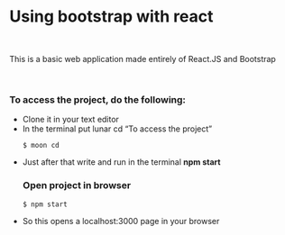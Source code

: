 <h1>Using bootstrap with react</h1>
<link rel="stylesheet" href="https://img.shields.io/badge/React.JS-%5E18.2.0-blue">
<br>
<p>This is a basic web application made entirely of React.JS and Bootstrap</p>
<br>
<h3>To access the project, do the following:</h3>
<ul>
     <li>Clone it in your text editor</li>
     <li>In the terminal put lunar cd <q>To access the project</q></li>

 
```code
$ moon cd
```
  
<li>Just after that write and run in the terminal <b>npm start</b></li>
    
  ### Open project in browser
  
```code
$ npm start
```
    
  <li>So this opens a localhost:3000 page in your browser</li>
</ul>
